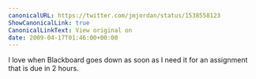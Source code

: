 ```yaml
---
canonicalURL: https://twitter.com/jmjordan/status/1538558123
ShowCanonicalLink: true
CanonicalLinkText: View original on
date: 2009-04-17T01:46:00+00:00
---
```

I love when Blackboard goes down as soon as I need it for an assignment that is due in 2 hours.